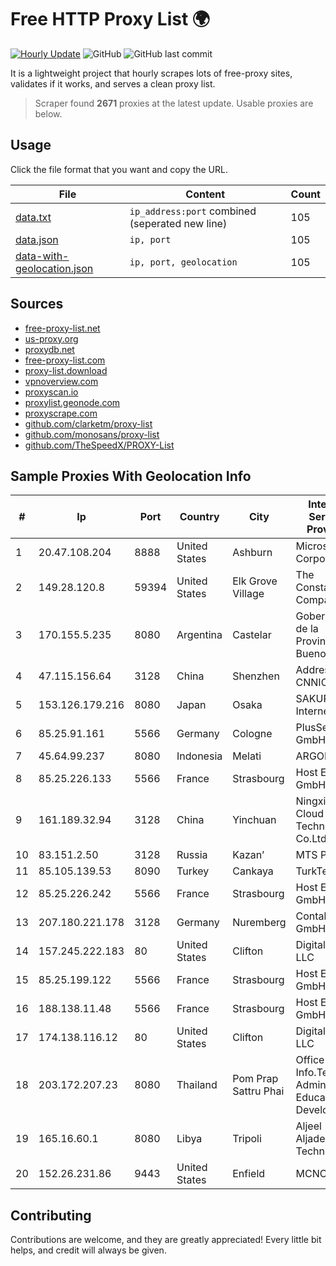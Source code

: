 
# Free HTTP Proxy List 🌍

[![Hourly Update](https://github.com/mertguvencli/http-proxy-list/actions/workflows/main.yml/badge.svg?branch=main)](https://github.com/mertguvencli/http-proxy-list/actions/workflows/main.yml)
![GitHub](https://img.shields.io/github/license/mertguvencli/http-proxy-list)
![GitHub last commit](https://img.shields.io/github/last-commit/mertguvencli/http-proxy-list)

It is a lightweight project that hourly scrapes lots of free-proxy sites, validates if it works, and serves a clean proxy list.


> Scraper found **2671** proxies at the latest update. Usable proxies are below.

## Usage

Click the file format that you want and copy the URL.


|File|Content|Count|
|----|-------|-----|
|[data.txt](https://raw.githubusercontent.com/mertguvencli/http-proxy-list/main/proxy-list/data.txt)|`ip_address:port` combined (seperated new line)|105|
|[data.json](https://raw.githubusercontent.com/mertguvencli/http-proxy-list/main/proxy-list/data.json)|`ip, port`|105|
|[data-with-geolocation.json](https://raw.githubusercontent.com/mertguvencli/http-proxy-list/main/proxy-list/data-with-geolocation.json)|`ip, port, geolocation`|105|

## Sources

* [free-proxy-list.net](https://free-proxy-list.net)
* [us-proxy.org](https://www.us-proxy.org)
* [proxydb.net](http://proxydb.net)
* [free-proxy-list.com](https://free-proxy-list.com/?page=&port=&type%5B%5D=http&type%5B%5D=https&up_time=0&search=Search)
* [proxy-list.download](https://www.proxy-list.download/HTTP)
* [vpnoverview.com](https://vpnoverview.com/privacy/anonymous-browsing/free-proxy-servers)
* [proxyscan.io](https://www.proxyscan.io)
* [proxylist.geonode.com](https://proxylist.geonode.com/api/proxy-list?limit=300&page=1&sort_by=lastChecked&sort_type=desc&protocols=http,https)
* [proxyscrape.com](https://api.proxyscrape.com/v2/?request=displayproxies&protocol=http&timeout=10000&country=all&ssl=all&anonymity=all)
* [github.com/clarketm/proxy-list](https://raw.githubusercontent.com/clarketm/proxy-list/master/proxy-list-raw.txt)
* [github.com/monosans/proxy-list](https://raw.githubusercontent.com/monosans/proxy-list/main/proxies/http.txt)
* [github.com/TheSpeedX/PROXY-List](https://raw.githubusercontent.com/TheSpeedX/PROXY-List/master/http.txt)


## Sample Proxies With Geolocation Info

|#|Ip|Port|Country|City|Internet Service Provider|
|-|--|----|-------|----|-------------------------|
|1|20.47.108.204|8888|United States|Ashburn|Microsoft Corporation|
|2|149.28.120.8|59394|United States|Elk Grove Village|The Constant Company|
|3|170.155.5.235|8080|Argentina|Castelar|Gobernacion de la Provincia de Buenos Aires|
|4|47.115.156.64|3128|China|Shenzhen|Addresses CNNIC|
|5|153.126.179.216|8080|Japan|Osaka|SAKURA Internet Inc.|
|6|85.25.91.161|5566|Germany|Cologne|PlusServer GmbH|
|7|45.64.99.237|8080|Indonesia|Melati|ARGON|
|8|85.25.226.133|5566|France|Strasbourg|Host Europe GmbH|
|9|161.189.32.94|3128|China|Yinchuan|Ningxia West Cloud Data Technology Co.Ltd.|
|10|83.151.2.50|3128|Russia|Kazan’|MTS PJSC|
|11|85.105.139.53|8090|Turkey|Cankaya|TurkTelecom|
|12|85.25.226.242|5566|France|Strasbourg|Host Europe GmbH|
|13|207.180.221.178|3128|Germany|Nuremberg|Contabo GmbH|
|14|157.245.222.183|80|United States|Clifton|DigitalOcean, LLC|
|15|85.25.199.122|5566|France|Strasbourg|Host Europe GmbH|
|16|188.138.11.48|5566|France|Strasbourg|Host Europe GmbH|
|17|174.138.116.12|80|United States|Clifton|DigitalOcean, LLC|
|18|203.172.207.23|8080|Thailand|Pom Prap Sattru Phai|Office of Info.Tech. Admin. for Educational Development|
|19|165.16.60.1|8080|Libya|Tripoli|Aljeel Aljadeed For Technology|
|20|152.26.231.86|9443|United States|Enfield|MCNC|



## Contributing

Contributions are welcome, and they are greatly appreciated! Every
little bit helps, and credit will always be given.

